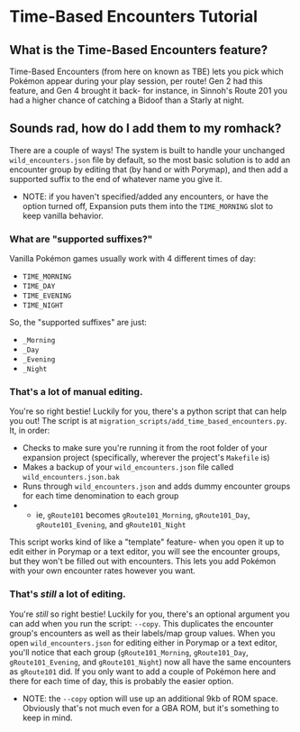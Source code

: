 # Time-Based Encounters Tutorial

## What is the Time-Based Encounters feature? 
Time-Based Encounters (from here on known as TBE) lets you pick which Pokémon appear during your play session, per route!
Gen 2 had this feature, and Gen 4 brought it back- for instance, in Sinnoh's Route 201 you had a higher chance of catching a Bidoof than a Starly at night.

## Sounds rad, how do I add them to my romhack?
There are a couple of ways! The system is built to handle your unchanged `wild_encounters.json` file by default, so the most basic solution is to add an encounter group by editing that (by hand or with Porymap), and then add a supported suffix to the end of whatever name you give it. 

- NOTE: if you haven't specified/added any encounters, or have the option turned off, Expansion puts them into the `TIME_MORNING` slot to keep vanilla behavior. 

### What are "supported suffixes?"
Vanilla Pokémon games usually work with 4 different times of day:
- `TIME_MORNING`
- `TIME_DAY`
- `TIME_EVENING`
- `TIME_NIGHT`

So, the "supported suffixes" are just:
- `_Morning`
- `_Day`
- `_Evening`
- `_Night`

### That's a lot of manual editing. 
You're so right bestie! Luckily for you, there's a python script that can help you out!
The script is at `migration_scripts/add_time_based_encounters.py`. It, in order:
- Checks to make sure you're running it from the root folder of your expansion project (specifically, wherever the project's `Makefile` is)
- Makes a backup of your `wild_encounters.json` file called `wild_encounters.json.bak`
- Runs through `wild_encounters.json` and adds dummy encounter groups for each time denomination to each group
- - ie, `gRoute101` becomes `gRoute101_Morning`, `gRoute101_Day`, `gRoute101_Evening`, and `gRoute101_Night`

This script works kind of like a "template" feature- when you open it up to edit either in Porymap or a text editor, you will see the encounter groups, but they won't be filled out with encounters. This lets you add Pokémon with your own encounter rates however you want.

### That's *still* a lot of editing.
You're *still* so right bestie! Luckily for you, there's an optional argument you can add when you run the script: `--copy`.
This duplicates the encounter group's encounters as well as their labels/map group values. When you open `wild_encounters.json` for editing either in Porymap or a text editor, you'll notice that each group (`gRoute101_Morning`, `gRoute101_Day`, `gRoute101_Evening`, and `gRoute101_Night`) now all have the same encounters as `gRoute101` did. If you only want to add a couple of Pokémon here and there for each time of day, this is probably the easier option.

- NOTE: the `--copy` option will use up an additional 9kb of ROM space. Obviously that's not much even for a GBA ROM, but it's something to keep in mind.
